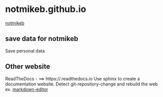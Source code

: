 # notmikeb.github.io
[notmikeb](https://notmikeb.github.io/)

## save data for notmikeb
Save personal data

## Other website
ReadTheDocs - <project-name> ==> https://<project-name>.readthedocs.io
Use sphinx to create a documentation website. Detect git-repository-change and rebuild the web
ex. [markdown-editor](http://markdown-editor.readthedocs.io/en/latest/)
